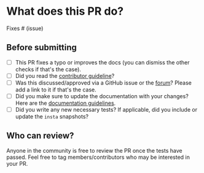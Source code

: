 # What does this PR do?

<!--
Congratulations! You've made it this far! You're not quite done yet though.

Once merged, your PR is going to appear in the release notes with the title you set, so make sure it's a great title that fully reflects the extent of your awesome contribution.

Then, please replace this with a description of the change and which issue is fixed (if applicable). Please also include relevant motivation and context. List any dependencies (if any) that are required for this change.

Once you're done, someone will review your PR shortly (see the section "Who can review?" below to tag some potential reviewers). They may suggest changes to make the code even better. If no one reviewed your PR after a week has passed, don't hesitate to post a new comment @-mentioning the same persons---sometimes notifications get lost.
-->

<!-- Remove if not applicable -->

Fixes # (issue)

## Before submitting

- [ ] This PR fixes a typo or improves the docs (you can dismiss the other checks if that's the case).
- [ ] Did you read the [contributor guideline](https://github.com/huggingface/text-embeddings-inference/blob/main/CONTRIBUTING.md)?
- [ ] Was this discussed/approved via a GitHub issue or the [forum](https://discuss.huggingface.co/)? Please add a link to it if that's the case.
- [ ] Did you make sure to update the documentation with your changes? Here are the [documentation guidelines](https://github.com/huggingface/transformers/tree/main/docs).
- [ ] Did you write any new necessary tests? If applicable, did you include or update the `insta` snapshots?

## Who can review?

Anyone in the community is free to review the PR once the tests have passed. Feel free to tag
members/contributors who may be interested in your PR.

<!-- Your PR will be replied to more quickly if you can figure out the right person to tag with @

@Narsil OR @alvarobartt

 -->
